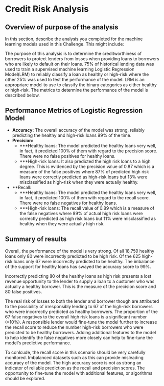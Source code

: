 # Credit Risk Analysis

## Overview of purpose of the analysis

In this section, describe the analysis you completed for the machine learning models used in this Challenge. This might include:

The purpose of this analysis is to determine the creditworthiness of borrowers to protect lenders from losses when providing loans to borrowers who are likely to default on their loans. 75% of historical lending data was used to train a supervised machine learning Logistic Regression Model(LRM) to reliably classify a loan as healthy or high-risk where the other 25% was used to test the performance of the model. LRM is an appropriare model to use to classify the binary categories as either healthy or high-risk. The metrics to determine the performance of the model is described below. 

## Performance Metrics of Logistic Regression Model

 - **Accuracy:** The overall accuracy of the model was strong, reliably predicting the healthy and high-risk loans 99% of the time.
 - **Precision:**
    - ***Healthy loans: The model predicted the healthy loans very well, in fact, it predicted 100% of them with regard to the precision score. There were no false positives for healthy loans. 
    - ***High-risk loans: It also predicted the high risk loans to a high degree. This is evidenced by the precision value of 0.87 which is a measure of the false positives where 87% of predicted high risk loans were correctly predicted as high-risk loans but 13% were misclassified as high-risk when they were actually healthy.
 - **Recall:
    - ***Healthy loans: The model predicted the healthy loans very well, in fact, it predicted 100% of them with regard to the recall score. There were no false negatives for healthy loans. 
    - ***High-risk loans: The recall value of 0.89 which is a measure of the false negatives where 89% of actual high risk loans were correctly predicted as high risk loans but 11% were misclassified as healthy when they were actually high risk.

## Summary of results

Overall, the performance of the model is very strong. Of all 18,759 healthy loans only 80 were incorrectly predicted to be high risk. Of the 625 high-risk loans only 67 were incorrectly predicted to be healthy. The imbalance of the support for healthy loans has swayed the accuracy score to 99%.

Incorrectly predicting 80 of the healthy loans as high risk presents a lost revenue opportunity to the lender to supply a loan to a customer who was actually a healthy borrower. This is the measure of the precision score and 80 false positives.

The real risk of losses to both the lender and borrower though are attributed to the possibility of irresponsibly lending to 67 of the high-risk borrowers who were incorrectly predicted as healthy borrowers. The proportion of the 67 false negatives to the overall high risk loans is a significant number (>10%). A responsible lender would fine-tune the model further to increase the recall score to reduce the number high-risk borrowers who were predicted to be healthy borrowers. Adding additional features to the model to help identify the false negatives more closely can help to fine-tune the model's predictive performance.

To conlcude, the recall score in this scenario should be very carefully monitored. Imbalanced datasets such as this can provide misleading accuracy of the model. The high accuracy score is not as strong an indicator of reliable prediction as the recall and precision scores. The opportunity to fine-tune the model with additional features, or algorithms should be explored.
